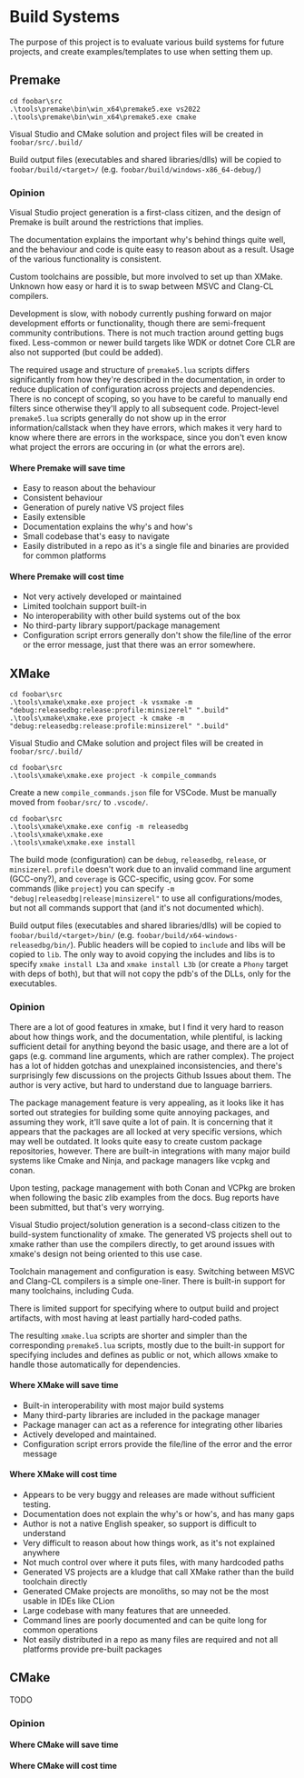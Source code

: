 # Build Systems

The purpose of this project is to evaluate various build systems for future projects, and create examples/templates to use when setting them up.

## Premake

```
cd foobar\src
.\tools\premake\bin\win_x64\premake5.exe vs2022
.\tools\premake\bin\win_x64\premake5.exe cmake
```

Visual Studio and CMake solution and project files will be created in `foobar/src/.build/`

Build output files (executables and shared libraries/dlls) will be copied to `foobar/build/<target>/` (e.g. `foobar/build/windows-x86_64-debug/`)

### Opinion

Visual Studio project generation is a first-class citizen, and the design of Premake is built around the restrictions that implies.

The documentation explains the important why's behind things quite well, and the behaviour and code is quite easy to reason about as a result. Usage of the various functionality is consistent.

Custom toolchains are possible, but more involved to set up than XMake. Unknown how easy or hard it is to swap between MSVC and Clang-CL compilers.

Development is slow, with nobody currently pushing forward on major development efforts or functionality, though there are semi-frequent community contributions. There is not much traction around getting bugs fixed. Less-common or newer build targets like WDK or dotnet Core CLR are also not supported (but could be added).

The required usage and structure of `premake5.lua` scripts differs significantly from how they're described in the documentation, in order to reduce duplication of configuration across projects and dependencies. There is no concept of scoping, so you have to be careful to manually end filters since otherwise they'll apply to all subsequent code. Project-level `premake5.lua` scripts generally do not show up in the error information/callstack when they have errors, which makes it very hard to know where there are errors in the workspace, since you don't even know what project the errors are occuring in (or what the errors are).

#### Where Premake will save time

* Easy to reason about the behaviour
* Consistent behaviour
* Generation of purely native VS project files
* Easily extensible
* Documentation explains the why's and how's
* Small codebase that's easy to navigate
* Easily distributed in a repo as it's a single file and binaries are provided for common platforms

#### Where Premake will cost time

* Not very actively developed or maintained
* Limited toolchain support built-in
* No interoperability with other build systems out of the box
* No third-party library support/package management
* Configuration script errors generally don't show the file/line of the error or the error message, just that there was an error somewhere.

## XMake

```
cd foobar\src
.\tools\xmake\xmake.exe project -k vsxmake -m "debug:releasedbg:release:profile:minsizerel" ".build"
.\tools\xmake\xmake.exe project -k cmake -m "debug:releasedbg:release:profile:minsizerel" ".build"
```

Visual Studio and CMake solution and project files will be created in `foobar/src/.build/`

```
cd foobar\src
.\tools\xmake\xmake.exe project -k compile_commands
```

Create a new `compile_commands.json` file for VSCode. Must be manually moved from `foobar/src/` to `.vscode/`.

```
cd foobar\src
.\tools\xmake\xmake.exe config -m releasedbg
.\tools\xmake\xmake.exe
.\tools\xmake\xmake.exe install
```

The build mode (configuration) can be `debug`, `releasedbg`, `release`, or `minsizerel`. `profile` doesn't work due to an invalid command line argument (GCC-ony?), and `coverage` is GCC-specific, using gcov. For some commands (like `project`) you can specify `-m "debug|releasedbg|release|minsizerel"` to use all configurations/modes, but not all commands support that (and it's not documented which).

Build output files (executables and shared libraries/dlls) will be copied to `foobar/build/<target>/bin/` (e.g. `foobar/build/x64-windows-releasedbg/bin/`). Public headers will be copied to `include` and libs will be copied to `lib`. The only way to avoid copying the includes and libs is to specify `xmake install L3a` and `xmake install L3b` (or create a `Phony` target with deps of both), but that will not copy the pdb's of the DLLs, only for the executables.

### Opinion

There are a lot of good features in xmake, but I find it very hard to reason about how things work, and the documentation, while plentiful, is lacking sufficient detail for anything beyond the basic usage, and there are a lot of gaps (e.g. command line arguments, which are rather complex). The project has a lot of hidden gotchas and unexplained inconsistencies, and there's surprisingly few discussions on the projects Github Issues about them. The author is very active, but hard to understand due to language barriers.

The package management feature is very appealing, as it looks like it has sorted out strategies for building some quite annoying packages, and assuming they work, it'll save quite a lot of pain. It is concerning that it appears that the packages are all locked at very specific versions, which may well be outdated. It looks quite easy to create custom package repositories, however.
There are built-in integrations with many major build systems like Cmake and Ninja, and package managers like vcpkg and conan.

Upon testing, package management with both Conan and VCPkg are broken when following the basic zlib examples from the docs. Bug reports have been submitted, but that's very worrying.

Visual Studio project/solution generation is a second-class citizen to the build-system functionality of xmake. The generated VS projects shell out to xmake rather than use the compilers directly, to get around issues with xmake's design not being oriented to this use case.

Toolchain management and configuration is easy. Switching between MSVC and Clang-CL compilers is a simple one-liner. There is built-in support for many toolchains, including Cuda.

There is limited support for specifying where to output build and project artifacts, with most having at least partially hard-coded paths.

The resulting `xmake.lua` scripts are shorter and simpler than the corresponding `premake5.lua` scripts, mostly due to the built-in support for specifying includes and defines as public or not, which allows xmake to handle those automatically for dependencies.

#### Where XMake will save time

* Built-in interoperability with most major build systems
* Many third-party libraries are included in the package manager
* Package manager can act as a reference for integrating other libaries
* Actively developed and maintained.
* Configuration script errors provide the file/line of the error and the error message

#### Where XMake will cost time

* Appears to be very buggy and releases are made without sufficient testing.
* Documentation does not explain the why's or how's, and has many gaps
* Author is not a native English speaker, so support is difficult to understand
* Very difficult to reason about how things work, as it's not explained anywhere
* Not much control over where it puts files, with many hardcoded paths
* Generated VS projects are a kludge that call XMake rather than the build toolchain directly
* Generated CMake projects are monoliths, so may not be the most usable in IDEs like CLion
* Large codebase with many features that are unneeded.
* Command lines are poorly documented and can be quite long for common operations
* Not easily distributed in a repo as many files are required and not all platforms provide pre-built packages

## CMake

TODO

### Opinion

#### Where CMake will save time

#### Where CMake will cost time

